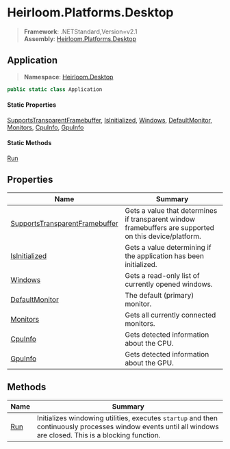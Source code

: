 # Heirloom.Platforms.Desktop

> **Framework**: .NETStandard,Version=v2.1  
> **Assembly**: [Heirloom.Platforms.Desktop][0]  

## Application

> **Namespace**: [Heirloom.Desktop][0]  

```cs
public static class Application
```

#### Static Properties

[SupportsTransparentFramebuffer][1], [IsInitialized][2], [Windows][3], [DefaultMonitor][4], [Monitors][5], [CpuInfo][6], [GpuInfo][7]

#### Static Methods

[Run][8]

## Properties

| Name                                | Summary                                                                                                |
|-------------------------------------|--------------------------------------------------------------------------------------------------------|
| [SupportsTransparentFramebuffer][1] | Gets a value that determines if transparent window framebuffers are supported on this device/platform. |
| [IsInitialized][2]                  | Gets a value determining if the application has been initialized.                                      |
| [Windows][3]                        | Gets a read-only list of currently opened windows.                                                     |
| [DefaultMonitor][4]                 | The default (primary) monitor.                                                                         |
| [Monitors][5]                       | Gets all currently connected monitors.                                                                 |
| [CpuInfo][6]                        | Gets detected information about the CPU.                                                               |
| [GpuInfo][7]                        | Gets detected information about the GPU.                                                               |

## Methods

| Name     | Summary                                                                                                                                                      |
|----------|--------------------------------------------------------------------------------------------------------------------------------------------------------------|
| [Run][8] | Initializes windowing utilities, executes `startup` and then continuously processes window events until all windows are closed. This is a blocking function. |

[0]: ../../Heirloom.Platforms.Desktop.md
[1]: Application/SupportsTransparentFramebuffer.md
[2]: Application/IsInitialized.md
[3]: Application/Windows.md
[4]: Application/DefaultMonitor.md
[5]: Application/Monitors.md
[6]: Application/CpuInfo.md
[7]: Application/GpuInfo.md
[8]: Application/Run.md
